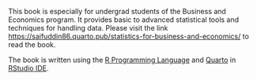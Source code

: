 This book is especially for undergrad students of the Business and Economics program. It provides basic to advanced statistical tools and techniques for handling data. Please visit the link https://saifuddin86.quarto.pub/statistics-for-business-and-economics/  to read the book.

The book is written using the <a href="https://www.r-project.org/">R Programming Language</a> and  <a href="https://quarto.org/">Quarto</a> in <a href="https://posit.co/downloads/"> RStudio IDE</a>.


